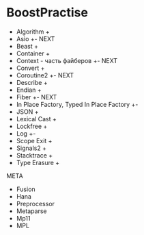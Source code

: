 # BoostPractise
- Algorithm +
- Asio +- NEXT
- Beast +
- Container +
- Context - часть файберов +- NEXT
- Convert +
- Coroutine2 +- NEXT
- Describe +
- Endian +
- Fiber +- NEXT  
- In Place Factory, Typed In Place Factory +-
- JSON +
- Lexical Cast  +
- Lockfree +
- Log +-
- Scope Exit +
- Signals2 +
- Stacktrace +  
- Type Erasure +

META
- Fusion 
- Hana 
- Preprocessor 
- Metaparse 
- Mp11 
- MPL 
